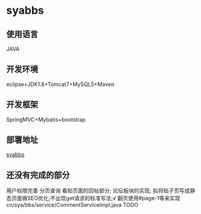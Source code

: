 # syabbs

## 使用语言
JAVA
## 开发环境
eclipse+JDK1.8+Tomcat7+MySQL5+Maven
## 开发框架
SpringMVC+Mybatis+bootstrap
## 部署地址
[syabbs](http://syabbs.daoapp.io/syabbs) 

## 还没有完成的部分

用户权限完善
分页查询
看贴页面的回帖部分;
论坛板块的实现;
拟将贴子页写成静态页面做SEO优化;不出现get请求的标准写法;√
翻页使用#page-1等来实现
cn/sya/bbs/service/CommentServiceImpl.java   TODO
